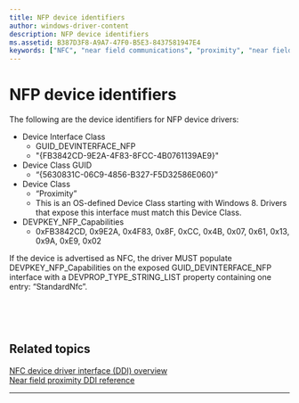 ```yaml
---
title: NFP device identifiers
author: windows-driver-content
description: NFP device identifiers
ms.assetid: B387D3F8-A9A7-47F0-B5E3-8437581947E4
keywords: ["NFC", "near field communications", "proximity", "near field proximity", "NFP"]
---
```


# NFP device identifiers


The following are the device identifiers for NFP device drivers:

-   Device Interface Class
    -   GUID\_DEVINTERFACE\_NFP
    -   "{FB3842CD-9E2A-4F83-8FCC-4B0761139AE9}"
-   Device Class GUID
    -   “{5630831C-06C9-4856-B327-F5D32586E060}”
-   Device Class
    -   “Proximity”
    -   This is an OS-defined Device Class starting with Windows 8. Drivers that expose this interface must match this Device Class.
-   DEVPKEY\_NFP\_Capabilities
    -   0xFB3842CD, 0x9E2A, 0x4F83, 0x8F, 0xCC, 0x4B, 0x07, 0x61, 0x13, 0x9A, 0xE9, 0x02

If the device is advertised as NFC, the driver MUST populate DEVPKEY\_NFP\_Capabilities on the exposed GUID\_DEVINTERFACE\_NFP interface with a DEVPROP\_TYPE\_STRING\_LIST property containing one entry: “StandardNfc”.

 

 
## Related topics
[NFC device driver interface (DDI) overview](https://msdn.microsoft.com/library/windows/hardware/mt715815)  
[Near field proximity DDI reference](https://msdn.microsoft.com/library/windows/hardware/jj866056)  

------------------
